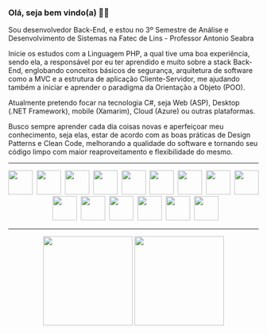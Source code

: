 ### Olá, seja bem vindo(a) 👋👋

<p>
  Sou desenvolvedor Back-End, e estou no 3º Semestre de Análise e Desenvolvimento de Sistemas na Fatec de Lins - Professor Antonio Seabra
</p>
<p>
  Inicie os estudos com a Linguagem PHP, a qual tive uma boa experiência, sendo ela, a responsável por eu ter aprendido e muito sobre a stack Back-End,
  englobando conceitos básicos de segurança, arquitetura de software como a MVC e a estrutura de aplicação Cliente-Servidor, me ajudando também a iniciar
  e aprender o paradigma da Orientação a Objeto (POO).
</p>
<p>
  Atualmente pretendo focar na tecnologia C#, seja Web (ASP), Desktop (.NET Framework), mobile (Xamarim), Cloud (Azure) ou outras plataformas.
</p>
<p>
  Busco sempre aprender cada dia coisas novas e aperfeiçoar meu conhecimento, seja elas, estar de acordo com as boas práticas de Design Patterns e Clean Code, melhorando
  a qualidade do software e tornando seu código limpo com maior reaproveitamento e flexibilidade do mesmo.
</p>

<hr>

<div style="display: inline_block" align="center">
  <img height="49" src="https://cdn.jsdelivr.net/gh/devicons/devicon/icons/csharp/csharp-original.svg">&nbsp;
  <img height="49" src="https://cdn.jsdelivr.net/gh/devicons/devicon/icons/c/c-original.svg">&nbsp;
  <img height="49" src="https://cdn.jsdelivr.net/gh/devicons/devicon/icons/php/php-original.svg">&nbsp;
  <img height="49" src="https://cdn.jsdelivr.net/gh/devicons/devicon/icons/java/java-original.svg">&nbsp;
  <img height="49" src="https://cdn.jsdelivr.net/gh/devicons/devicon/icons/javascript/javascript-original.svg">&nbsp;
  <img height="49" src="https://cdn.jsdelivr.net/gh/devicons/devicon/icons/mysql/mysql-original.svg">&nbsp;
  <img height="49" src="https://cdn.jsdelivr.net/gh/devicons/devicon/icons/git/git-original.svg">&nbsp;
  <img height="49" src="https://cdn.jsdelivr.net/gh/devicons/devicon/icons/apache/apache-original.svg">&nbsp;
  <img height="49" src="https://cdn.jsdelivr.net/gh/devicons/devicon/icons/tomcat/tomcat-original.svg">&nbsp;
  <img height="49" src="https://cdn.jsdelivr.net/gh/devicons/devicon/icons/html5/html5-original.svg">&nbsp;
  <img height="49" src="https://cdn.jsdelivr.net/gh/devicons/devicon/icons/css3/css3-original.svg">&nbsp;
  <img height="49" src="https://cdn.jsdelivr.net/gh/devicons/devicon/icons/bootstrap/bootstrap-original.svg">&nbsp;
  <img height="49" src="https://cdn.jsdelivr.net/gh/devicons/devicon/icons/jquery/jquery-original.svg">&nbsp;
  <img height="49" src="https://cdn.jsdelivr.net/gh/devicons/devicon/icons/visualstudio/visualstudio-plain.svg">&nbsp;
  <img height="49" src="https://cdn.jsdelivr.net/gh/devicons/devicon/icons/vscode/vscode-original.svg">
</div>

<hr>

<div align="center">
  <img height="180em" src="https://github-readme-stats.vercel.app/api/top-langs/?username=MarioGuilherme&layout=compact&langs_count=5&theme=radical">
  <img height="180em" src="https://github-readme-stats.vercel.app/api?username=MarioGuilherme&show_icons=true&theme=radical&include_all_commits=false&count_private=true">
</div>
